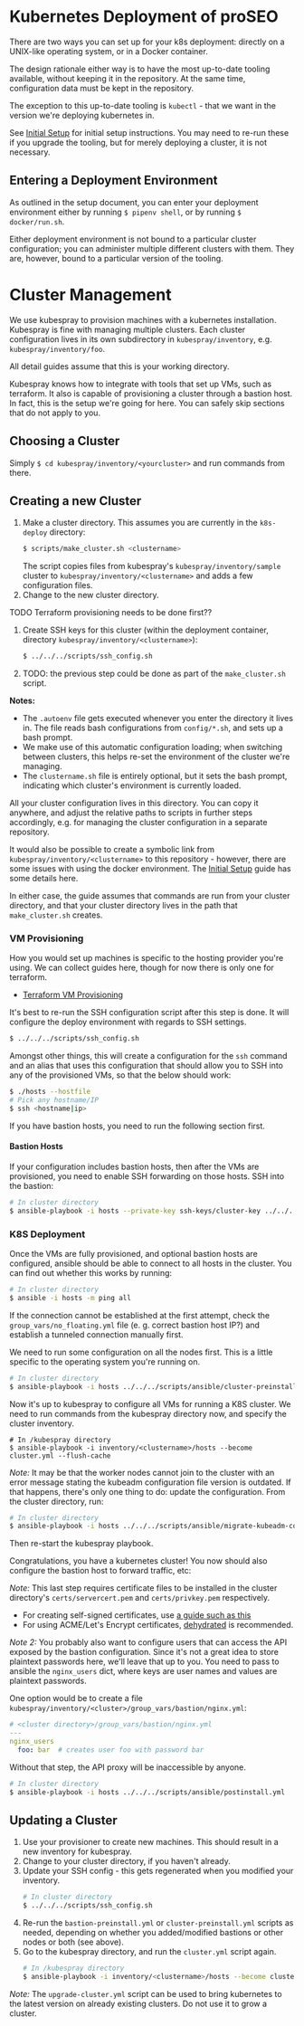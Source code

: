 Kubernetes Deployment of proSEO
===============================

There are two ways you can set up for your k8s deployment: directly on a
UNIX-like operating system, or in a Docker container.

The design rationale either way is to have the most up-to-date tooling
available, without keeping it in the repository. At the same time,
configuration data must be kept in the repository.

The exception to this up-to-date tooling is `kubectl` - that we want in the
version we're deploying kubernetes in.

See [Initial Setup](docs/SETUP.md) for initial setup instructions. You may need
to re-run these if you upgrade the tooling, but for merely deploying a cluster,
it is not necessary.

Entering a Deployment Environment
---------------------------------

As outlined in the setup document, you can enter your deployment environment
either by running `$ pipenv shell`, or by running `$ docker/run.sh`.

Either deployment environment is not bound to a particular cluster
configuration; you can administer multiple different clusters with them. They
are, however, bound to a particular version of the tooling.

Cluster Management
==================

We use kubespray to provision machines with a kubernetes installation.
Kubespray is fine with managing multiple clusters. Each cluster configuration
lives in its own subdirectory in `kubespray/inventory`, e.g.
`kubespray/inventory/foo`.

All detail guides assume that this is your working directory.

Kubespray knows how to integrate with tools that set up VMs, such as
terraform. It also is capable of provisioning a cluster through a bastion
host. In fact, this is the setup we're going for here. You can safely
skip sections that do not apply to you.

Choosing a Cluster
------------------

Simply `$ cd kubespray/inventory/<yourcluster>` and run commands from there.

Creating a new Cluster
----------------------

1. Make a cluster directory. This assumes you are currently in the `k8s-deploy`
   directory:
   ```bash
   $ scripts/make_cluster.sh <clustername>
   ```
   The script copies files from kubespray's `kubespray/inventory/sample`
   cluster to `kubespray/inventory/<clustername>` and adds a few
   configuration files.
1. Change to the new cluster directory.

TODO Terraform provisioning needs to be done first??

1. Create SSH keys for this cluster (within the deployment container, directory `kubespray/inventory/<clustername>`):
   ```bash
   $ ../../../scripts/ssh_config.sh
   ```
1. TODO: the previous step could be done as part of the `make_cluster.sh` script.

**Notes:**
- The `.autoenv` file gets executed whenever you enter the directory it
  lives in. The file reads bash configurations from `config/*.sh`, and
  sets up a bash prompt.
- We make use of this automatic configuration loading; when switching
  between clusters, this helps re-set the environment of the cluster
  we're managing.
- The `clustername.sh` file is entirely optional, but it sets the bash
  prompt, indicating which cluster's environment is currently loaded.

All your cluster configuration lives in this directory. You can copy
it anywhere, and adjust the relative paths to scripts in further
steps accordingly, e.g.  for managing the cluster configuration in a separate
repository.

It would also be possible to create a symbolic link from
`kubespray/inventory/<clustername>` to this repository - however, there
are some issues with using the docker environment. The
[Initial Setup](docs/SETUP.md) guide has some details here.

In either case, the guide assumes that commands are run from your cluster
directory, and that your cluster directory lives in the path that
`make_cluster.sh` creates.

### VM Provisioning

How you would set up machines is specific to the hosting provider you're
using. We can collect guides here, though for now there is only one for
terraform.

- [Terraform VM Provisioning](docs/PROV_TERRAFORM.md)

It's best to re-run the SSH configuration script after this step is done.
It will configure the deploy environment with regards to SSH settings.

```bash
$ ../../../scripts/ssh_config.sh
```

Amongst other things, this will create a configuration for the `ssh` command
and an alias that uses this configuration that should allow you to SSH into
any of the provisioned VMs, so that the below should work:

```bash
$ ./hosts --hostfile
# Pick any hostname/IP
$ ssh <hostname|ip>
```

If you have bastion hosts, you need to run the following section first.

#### Bastion Hosts

If your configuration includes bastion hosts, then after the VMs are
provisioned, you need to enable SSH forwarding on those hosts. SSH into
the bastion:

```bash
# In cluster directory
$ ansible-playbook -i hosts --private-key ssh-keys/cluster-key ../../../scripts/ansible/bastion-preinstall.yml
```

### K8S Deployment

Once the VMs are fully provisioned, and optional bastion hosts are configured,
ansible should be able to connect to all hosts in the cluster. You can find out
whether this works by running:

```bash
# In cluster directory
$ ansible -i hosts -m ping all
```
If the connection cannot be established at the first attempt, check the `group_vars/no_floating.yml` file (e. g. correct
bastion host IP?) and establish a tunneled connection manually first.

We need to run some configuration on all the nodes first. This is a little
specific to the operating system you're running on.

```bash
# In cluster directory
$ ansible-playbook -i hosts ../../../scripts/ansible/cluster-preinstall.yml
```

Now it's up to kubespray to configure all VMs for running a K8S cluster. We
need to run commands from the kubespray directory now, and specify the cluster
inventory.

```
# In /kubespray directory
$ ansible-playbook -i inventory/<clustername>/hosts --become cluster.yml --flush-cache
```

*Note:* It may be that the worker nodes cannot join to the cluster with an
error message stating the kubeadm configuration file version is outdated. If
that happens, there's only one thing to do: update the configuration. From the
cluster directory, run:

```bash
# In cluster directory
$ ansible-playbook -i hosts ../../../scripts/ansible/migrate-kubeadm-config.yml
```

Then re-start the kubespray playbook.

Congratulations, you have a kubernetes cluster! You now should also configure
the bastion host to forward traffic, etc:

*Note:* This last step requires certificate files to be installed in the
cluster directory's `certs/servercert.pem` and `certs/privkey.pem` respectively.
- For creating self-signed certificates, use [a guide such as this](https://www.cyberithub.com/create-a-self-signed-certificate/)
- For using ACME/Let's Encrypt certificates, [dehydrated](https://github.com/dehydrated-io/dehydrated)
  is recommended.

*Note 2:* You probably also want to configure users that can access the API
exposed by the bastion configuration. Since it's not a great idea to store
plaintext passwords here, we'll leave that up to you. You need to pass to
ansible the `nginx_users` dict, where keys are user names and values are
plaintext passwords.

One option would be to create a file `kubespray/inventory/<cluster>/group_vars/bastion/nginx.yml`:

```yaml
# <cluster directory>/group_vars/bastion/nginx.yml
---
nginx_users
  foo: bar  # creates user foo with password bar
```

Without that step, the API proxy will be inaccessible by anyone.

```bash
# In cluster directory
$ ansible-playbook -i hosts ../../../scripts/ansible/postinstall.yml
```

Updating a Cluster
------------------

1. Use your provisioner to create new machines. This should result in a new
   inventory for kubespray.
1. Change to your cluster directory, if you haven't already.
1. Update your SSH config - this gets regenerated when you modified your
   inventory.
   ```bash
   # In cluster directory
   $ ../../../scripts/ssh_config.sh
   ```
1. Re-run the `bastion-preinstall.yml` or `cluster-preinstall.yml` scripts as
   needed, depending on whether you added/modified bastions or other nodes or
   both (see above).
1. Go to the kubespray directory, and run the `cluster.yml` script again.
   ```bash
   # In /kubespray directory
   $ ansible-playbook -i inventory/<clustername>/hosts --become cluster.yml --flush-cache
   ```

*Note:* The `upgrade-cluster.yml` script can be used to bring kubernetes to
the latest version on already existing clusters. Do not use it to grow a
cluster.

